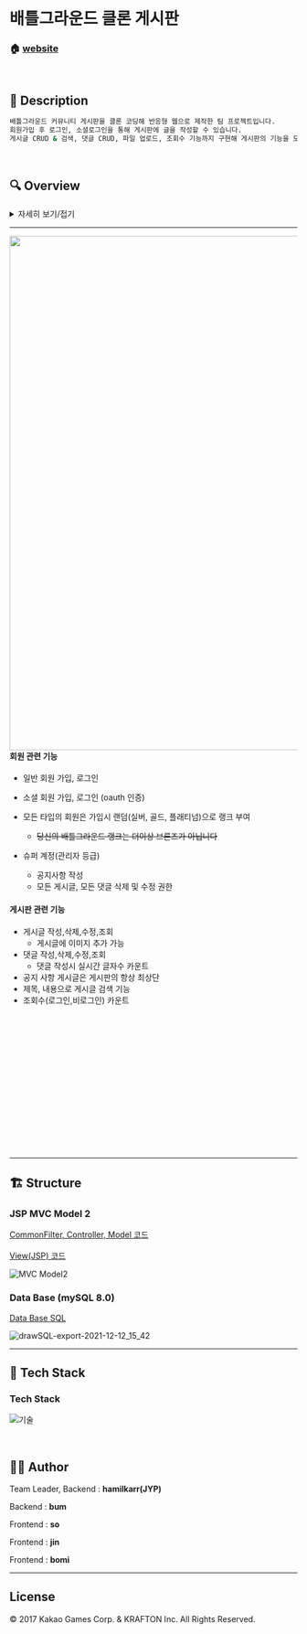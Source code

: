 <h1> 배틀그라운드 클론 게시판</h1>

### 🏠  [website](http://hamilkarr2.cafe24.com/)

<br>

## 📝 Description

```sh
배틀그라운드 커뮤니티 게시판을 클론 코딩해 반응형 웹으로 제작한 팀 프로젝트입니다.
회원가입 후 로그인, 소셜로그인을 통해 게시판에 글을 작성할 수 있습니다.
게시글 CRUD & 검색, 댓글 CRUD, 파일 업로드, 조회수 기능까지 구현해 게시판의 기능을 모두 경험해 볼 수 있습니다.
```
<br>

## :mag: Overview

<details>
    <summary>자세히 보기/접기</summary>
    
___
|로그인(소셜 로그인)|회원가입|회원정보 수정|
|:-:|:-:|:-:|
|<img src="https://user-images.githubusercontent.com/84768566/144599003-9171038b-eb23-4ee7-bfc4-7b164fd9912d.png">|<img src="https://user-images.githubusercontent.com/84768566/144599132-865bda6f-ca4a-4724-b3b0-251ead609bcb.png">|<img src="https://user-images.githubusercontent.com/84768566/144598803-d0151d64-f8f1-49a5-8d0e-42763d6dce48.png">|

<br><br>
    
|게시글 쓰기|댓글 수정|게시글 검색|
|:-:|:-:|:-:|
|![글쓰기](https://user-images.githubusercontent.com/86813319/145596121-d14b9c0e-8da7-4c59-9eb3-262c9cab3198.png)|<img src="https://user-images.githubusercontent.com/86813319/145556382-86c52624-1436-438a-a89e-d46c8c979b3f.png">|<img src="https://user-images.githubusercontent.com/86813319/145556386-5217f112-e52d-40cb-a8ba-199ac4bcd65d.png">|
    
<br><br>

|아이디 팝업|파일 업로드|게시글 구분별 정렬|
|:-:|:-:|:-:|
|![아이디 팝업](https://user-images.githubusercontent.com/86813319/145596135-35648fe1-ebf5-4db7-8aa6-dd39f184f86c.png)|![이미지 업로드](https://user-images.githubusercontent.com/86813319/145596143-70a5d924-baaa-4d2d-8b11-ea7d2f78c971.png)|![분류별 정렬](https://user-images.githubusercontent.com/86813319/145596656-763d06e3-630d-4d33-82ac-e4b8e0077f2f.png)|

</details>


***

<img src="https://user-images.githubusercontent.com/86813319/145541041-18c5f234-093b-46ed-9b9b-417c4606569e.png" align="right" height="900" >

#### 회원 관련 기능
- 일반 회원 가입, 로그인
- 소셜 회원 가입, 로그인 (oauth 인증)

- 모든 타입의 회원은 가입시 랜덤(실버, 골드, 플래티넘)으로 랭크 부여  
    - <s>당신의 배틀그라운드 랭크는 더이상 브론즈가 아닙니다</s>
- 슈퍼 계정(관리자 등급)
    - 공지사항 작성 
    - 모든 게시글, 모든 댓글 삭제 및 수정 권한
   
  
#### 게시판 관련 기능
- 게시글 작성,삭제,수정,조회
    - 게시글에 이미지 추가 가능
- 댓글 작성,삭제,수정,조회
    - 댓글 작성시 실시간 글자수 카운트
- 공지 사항 게시글은 게시판의 항상 최상단
- 제목, 내용으로 게시글 검색 기능
- 조회수(로그인,비로그인) 카운트


<br><br><br><br><br><br><br><br><br><br><br><br><br><br>

***

## 🏗️ Structure

### JSP MVC Model 2

[CommonFilter, Controller, Model 코드](https://github.com/hamilkarr/TeamBoard/tree/master/main/java/com) <br>  
[View(JSP) 코드](https://github.com/hamilkarr/TeamBoard/tree/master/main/webapp/views)  
  
![MVC Model2](https://user-images.githubusercontent.com/86813319/145702318-d663852e-d3d4-42e8-8465-c12e59868776.png)


### Data Base (mySQL 8.0)  

[Data Base SQL](https://github.com/hamilkarr/TeamBoard/tree/master/main/sql)  
  
![drawSQL-export-2021-12-12_15_42](https://user-images.githubusercontent.com/86813319/145703150-cd4d4c1d-803e-4bec-87ba-2594eb1f379c.png)

***

## :wrench: Tech Stack

### Tech Stack

![기술](https://user-images.githubusercontent.com/84768566/144577425-3368fe1b-0701-4a6e-b083-d3ef793e2610.jpeg)

<br>

## 🤼‍♂️ Author

Team Leader, Backend : **hamilkarr(JYP)**

Backend : **bum**

Frontend : **so**

Frontend : **jin**

Frontend : **bomi**

<hr>


## License

© 2017 Kakao Games Corp. & KRAFTON Inc. All Rights Reserved.
